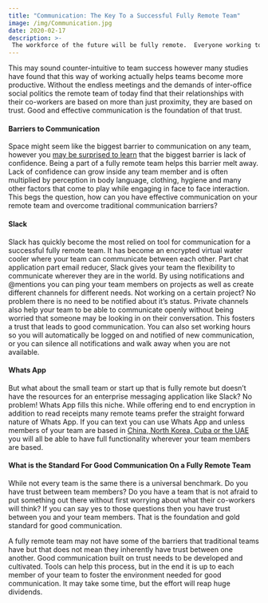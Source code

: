 ```yaml
---
title: "Communication: The Key To a Successful Fully Remote Team"
image: /img/Communication.jpg
date: 2020-02-17
description: >-
 The workforce of the future will be fully remote.  Everyone working together but separate, successfully working on project after project while never actually being in the same office or even the same country.
---
```


This may sound counter-intuitive to team success however many studies have found that this way of working actually helps teams become more productive.  Without the endless meetings and the demands of inter-office social politics the remote team of today find that their relationships with their co-workers are based on more than just proximity, they are based on trust. Good and effective communication is the foundation of that trust.

#### Barriers to Communication
Space might seem like the biggest barrier to communication on any team, however you [may be surprised to learn](https://www.yodiz.com/blog/top-7-communication-barriers-at-workplace-benefits-of-effective-communication/) that the biggest barrier is lack of confidence.  Being a part of a fully remote team helps this barrier melt away.  Lack of confidence can grow inside any team member and is often multiplied by perception in body language, clothing, hygiene and many other factors that come to play while engaging in face to face interaction.  This begs the question, how can you have effective communication on your remote team and overcome traditional communication barriers?

#### Slack
Slack has quickly become the most relied on tool for communication for a successful fully remote team.  It has become an encrypted virtual water cooler where your team can communicate between each other.  Part chat application part email reducer, Slack gives your team the flexibility to communicate wherever they are in the world.  By using notifications and @mentions you can ping your team members on projects as well as create different channels for different needs.  Not working on a certain project?  No problem there is no need to be notified about it’s status.  Private channels also help your team to be able to communicate openly without being worried that someone may be looking in on their conversation.  This fosters a trust that leads to good communication.  You can also set working hours so you will automatically be logged on and notified of new communication, or you can silence all notifications and walk away when you are not available.

#### Whats App
But what about the small team or start up that is fully remote but doesn’t have the resources for an enterprise messaging application like Slack?  No problem!  Whats App fills this niche.  While offering end to end encryption in addition to read receipts many remote teams prefer the straight forward nature of Whats App.  If you can text you can use Whats App and unless members of your team are based in [China, North Korea, Cuba or the UAE](http://friendsoffortpointchannel.org/countries-where-whatsapp-is-banned/) you will all be able to have full functionality wherever your team members are based.

#### What is the Standard For Good Communication On a Fully Remote Team
While not every team is the same there is a universal benchmark.  Do you have trust between team members?  Do you have a team that is not afraid to put something out there without first worrying about what their co-workers will think?  If you can say yes to those questions then you have trust between you and your team members.  That is the foundation and gold standard for good communication.  

A fully remote team may not have some of the barriers that traditional teams have but that does not mean they inherently have trust between one another.  Good communication built on trust needs to be developed and cultivated.  Tools can help this process, but in the end it is up to each member of your team to foster the environment needed for good communication.  It may take some time, but the effort will reap huge dividends.



